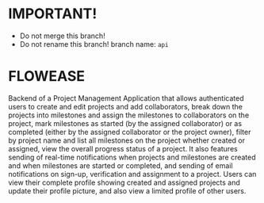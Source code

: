 # IMPORTANT!
- Do not merge this branch!
- Do not rename this branch!
branch name: `api`

# FLOWEASE

Backend of a Project Management Application that allows authenticated users to create and edit projects and add collaborators, break down the projects into milestones and assign the milestones to collaborators on the project, mark milestones as started (by the assigned collaborator) or as completed (either by the assigned collaborator or the project owner), filter by project name and list all milestones on the project whether created or assigned, view the overall progress status of a project. It also features sending of real-time notifications when projects and milestones are created and when milestones are started or completed, and sending of email notifications on sign-up, verification and assignment to a project. Users can view their complete profile showing created and assigned projects and update their profile picture, and also view a limited profile of other users.

